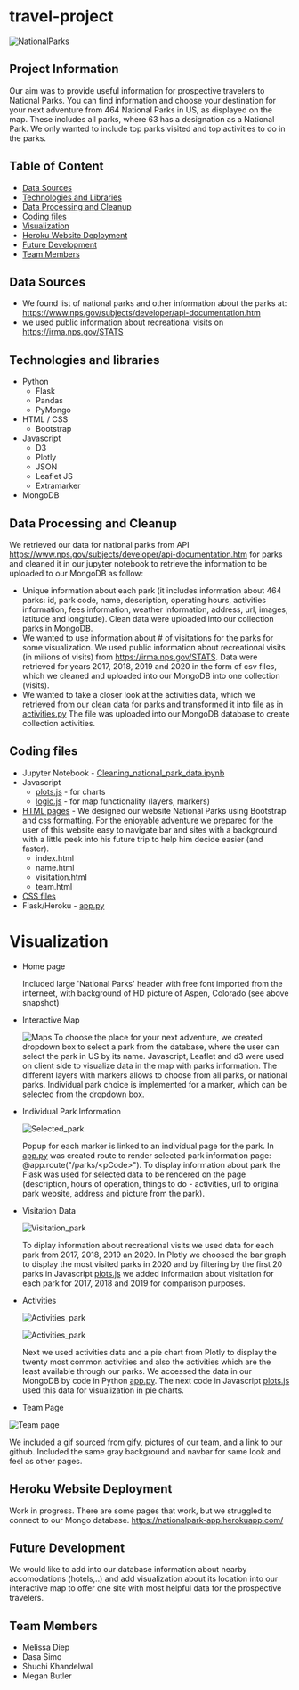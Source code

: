 # travel-project
![NationalParks](/static/img/home_page_v2.png)


## Project Information
Our aim was to provide useful information for prospective travelers to National Parks. You can find information and choose your destination for your next adventure from 464 National Parks in US, as displayed  on the map. These includes all parks, where 63 has a designation as a National Park.  We only wanted to include top parks visited and top activities to do in the parks.


## Table of Content
* [Data Sources](#data-sources)
* [Technologies and Libraries](#technologies-and-libraries)
* [Data Processing and Cleanup](#data-processing-and-cleanup)
* [Coding files](#coding-files)  
* [Visualization](#visualization) 
* [Heroku Website Deployment](#heroku-website-deployment)
* [Future Development](#future-development)
* [Team Members](#team-members)

 ## Data Sources     
 * We found list of national parks and other information about the parks at: https://www.nps.gov/subjects/developer/api-documentation.htm 
 * we used public information about recreational visits on https://irma.nps.gov/STATS

## Technologies and libraries
* Python
  * Flask
  * Pandas
  * PyMongo
* HTML / CSS
  * Bootstrap
* Javascript
  * D3
  * Plotly
  * JSON
  * Leaflet JS
  * Extramarker
* MongoDB

## Data Processing and Cleanup
We retrieved our data for national parks from API https://www.nps.gov/subjects/developer/api-documentation.htm for parks and cleaned it in our jupyter notebook to retrieve the information to be uploaded to our MongoDB as follow:
   * Unique information about each park (it includes information about 464 parks: id, park code, name, description, operating hours, activities information, fees information, weather information, address, url, images, latitude and longitude). Clean data were uploaded into our collection parks in MongoDB.
  * We wanted to use information about # of visitations for the parks for some visualization. We used public information about recreational visits (in milions of visits) from https://irma.nps.gov/STATS. Data were retrieved for years 2017, 2018, 2019 and 2020 in the form of csv files, which we cleaned and uploaded into our MongoDB into one collection (visits).
  * We wanted to take a closer look at the activities data, which we retrieved from our clean data for parks and transformed it into file as in [activities.py](activities.py) The file was uploaded into our MongoDB database to create collection activities.
 
 ## Coding files
   *  Jupyter Notebook - [Cleaning_national_park_data.ipynb](https://github.com/melissadiep94/travel-project/blob/main/jupyter%20notebook/Cleaning_national_park_data.ipynb)
   *  Javascript
        *  [plots.js](static/js/plots.js) - for charts
        *  [logic.js](https://github.com/melissadiep94/travel-project/blob/main/static/js/logic.js) - for map functionality (layers, markers)
   *  [HTML pages](https://github.com/melissadiep94/travel-project/tree/main/templates) - We designed our website National Parks using Bootstrap and css formatting. For the enjoyable adventure we prepared for the user of this website  easy to navigate bar and sites with a background with a little peek into his future trip to help him decide easier (and faster). 
        *   index.html 
        *   name.html 
        *   visitation.html 
        *   team.html  
   * [CSS files](https://github.com/melissadiep94/travel-project/tree/main/static/css)
   * Flask/Heroku - [app.py](app.py)  
 
 # Visualization
    
  - Home page
  
    Included large 'National Parks' header with free font imported from the interneet, with background of HD picture of Aspen, Colorado (see above snapshot)
  
  - Interactive Map

    ![Maps](/static/img/map_page.png)
      To choose the place for your next adventure, we created dropdown box to select a park from the database, where the user can select the park in US by its name. 
      Javascript, Leaflet and d3 were used on client side to visualize data in the map with parks information. The different layers with markers allows to choose from all parks, or national parks. Individual park choice is implemented for a marker, which can be selected from the dropdown box.


  - Individual Park Information

    ![Selected_park](/static/img/Individual_page.png)


    Popup for each marker is linked to an individual page for the park.  In [app.py](app.py) was created route to render selected park information page: @app.route("/parks/\<pCode>").  To display information about park the Flask was used for selected data to be rendered on the page (description, hours of operation, things to do - activities, url to original park website, address and picture from the park). 
  

  - Visitation Data

    ![Visitation_park](/static/img/visitation_page.png)

    To diplay information about recreational visits we used data for each park from 2017, 2018, 2019 an 2020. In Plotly we choosed the bar graph to display the most visited parks in 2020 and by filtering by the first 20 parks in Javascript [plots.js](static/js/plots.js) we added information about visitation for each park for 2017, 2018 and 2019 for comparison purposes.
  
  - Activities 

    ![Activities_park](/static/img/activities_most_page.png)

    ![Activities_park](/static/img/activities_least_page.png)
 

     Next we used activities data and a pie chart from Plotly to display the twenty most common activities and also the activities which are the least available through our parks.
     We accessed the data in our MongoDB by code in Python [app.py](app.py). The next code in Javascript [plots.js](static/js/plots.js) used this data for visualization in pie charts.

- Team Page

![Team page](/static/img/team_page.PNG) 

We included a gif sourced from gify, pictures of our team, and a link to our github.
Included the same gray background and navbar for same look and feel as other pages.

  ## Heroku Website Deployment
  Work in progress. There are some pages that work, but we struggled to connect to our Mongo database.
  https://nationalpark-app.herokuapp.com/ 
  
  ## Future Development

   We would like to add into our database information about nearby accomodations (hotels,..) and add visualization about its location into our interactive map to offer one site with most helpful data for the prospective travelers.   
   
   
## Team Members
  * Melissa Diep
  * Dasa Simo
  * Shuchi Khandelwal 
  * Megan Butler
